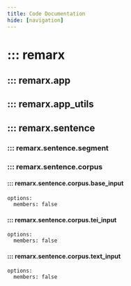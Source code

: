 ```yaml
---
title: Code Documentation
hide: [navigation]
---
```


<!-- mdformat: off -->
# ::: remarx

## ::: remarx.app

## ::: remarx.app_utils

## ::: remarx.sentence

### ::: remarx.sentence.segment

### ::: remarx.sentence.corpus

#### ::: remarx.sentence.corpus.base_input
    options:
      members: false

#### ::: remarx.sentence.corpus.tei_input
    options:
      members: false

#### ::: remarx.sentence.corpus.text_input
    options:
      members: false

<!-- mdformat: on -->
